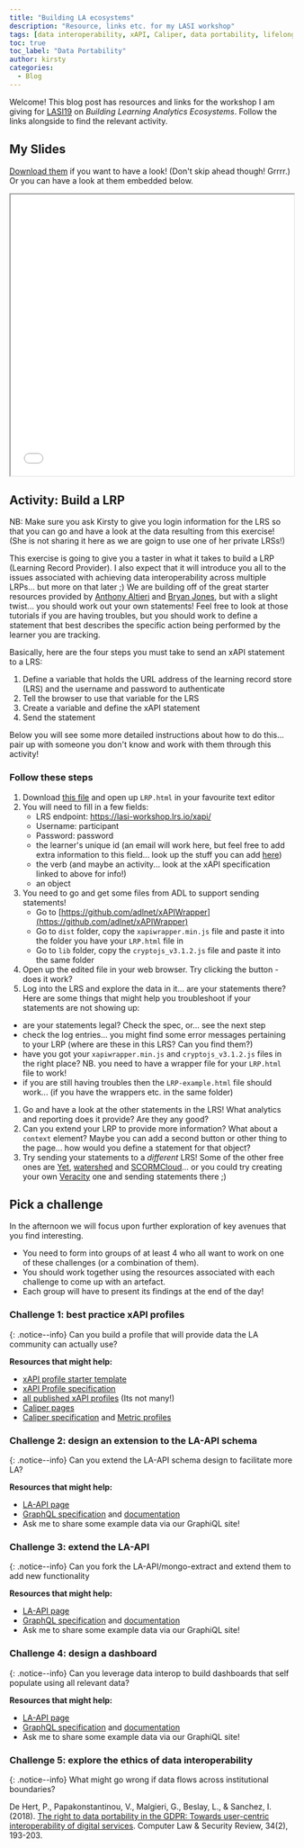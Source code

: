 ```yaml
---
title: "Building LA ecosystems"
description: "Resource, links etc. for my LASI workshop"
tags: [data interoperability, xAPI, Caliper, data portability, lifelong learning]
toc: true
toc_label: "Data Portability"
author: kirsty
categories:
  - Blog
---
```


Welcome! This blog post has resources and links for the workshop I am giving for [LASI19](https://solaresearch.org/events/lasi/lasi19/) on *Building Learning Analytics Ecosystems*. Follow the links alongside to find the relevant activity.

## My Slides

[Download them]({{site.baseurl}}/assets/slides/BuildingLAEcosystems.pptx) if you want to have a look! (Don't skip ahead though! Grrrr.) Or you can have a look  at them embedded below.

<iframe src = "{{site.baseurl}}/assets/slides/BuildingLAEcosystems.pdf" width='100%' height='500' type='application/pdf' allowfullscreen></iframe>

##  Activity: Build a LRP

NB: Make sure you ask Kirsty to give you login information for the LRS so that you can go and have a look at the data resulting from this exercise! (She is not sharing it here as we are goign to use one of her private LRSs!)

This exercise is going to give you a taster in what it takes to build a LRP (Learning Record Provider). I also expect that it will introduce you all to the issues associated with achieving data interoperability across multiple LRPs... but more on that later  ;) We are building off of the great starter resources provided by [Anthony Altieri](https://learningsolutionsmag.com/articles/2322/getting-started-with-xapi-four-lines-of-code) and [Bryan Jones](https://elearningart.com/blog/xapi/), but  with a slight twist... you should work out  your own statements! Feel free to look at those tutorials if you are having troubles, but you should work to define a statement that best describes the specific action being performed by the learner you are tracking.

Basically, here are the four steps you must take to send an xAPI statement to a LRS:

1. Define a variable that holds the URL address of the learning record store (LRS) and the username and password to authenticate
1. Tell the browser to use that variable for the LRS
1. Create a variable and define the xAPI statement
1. Send the statement

Below you will see some more detailed instructions about how to do this... pair up with someone you don't know and work with them through this activity!

### Follow these steps

1. Download [this file]({{site.baseurl}}/assets/LRPexercise.zip) and open up `LRP.html` in your favourite text editor
1. You will need to fill in a few fields:   
    - LRS endpoint: https://lasi-workshop.lrs.io/xapi/
    - Username: participant
    - Password: password
    - the learner's unique id (an email will work here, but feel free to add extra information to this field... look up the stuff you can add [here](https://github.com/adlnet/xAPI-Spec/blob/master/xAPI-Data.md#actor))
    - the verb (and maybe an activity... look at the xAPI specification linked to above for info!)
    - an object
1. You need to go and get some files from ADL to support sending statements!  
    - Go to [https://github.com/adlnet/xAPIWrapper](https://github.com/adlnet/xAPIWrapper)
    - Go to `dist` folder, copy the `xapiwrapper.min.js` file and paste it into the folder you have your `LRP.html` file in
    - Go to `lib` folder, copy the `cryptojs_v3.1.2.js` file and paste it into the same folder
1. Open up the edited file in your web browser. Try clicking the button - does it work?
1. Log into the LRS and explore the data in it... are your statements there? Here are some things that might help  you troubleshoot if your statements are not showing up:  
  - are your statements legal? Check the spec, or... see the next step
  - check the log entries... you might find some error messages pertaining to your LRP (where are these in this LRS? Can you find them?)
  - have you got your `xapiwrapper.min.js` and `cryptojs_v3.1.2.js` files in the right place? NB. you need to have a wrapper file for your `LRP.html` file to work!
  - if you are still having troubles then the `LRP-example.html` file should work... (if you have the wrappers etc. in the same folder)
1. Go and have a look at the other statements in the LRS! What analytics and reporting does it provide? Are they any good?
1. Can you extend your LRP to provide more information? What about a `context` element? Maybe you can add a second button or other thing to the page... how would you define a statement for that object?
1. Try  sending your statements to a *different* LRS! Some of the other free ones are [Yet](https://www.yetanalytics.com/free-sandbox-account), [watershed](https://www.watershedlrs.com/product/pricing/essentials-learning-record-store  
) and [SCORMCloud](https://rusticisoftware.com/products/scorm-cloud/)... or you could try creating your own [Veracity](https://lrs.io/) one and sending statements there ;)


## Pick a challenge

In the afternoon we will focus upon further exploration of key avenues that you find interesting.

- You need to form into groups of at least 4 who all want to work on one of these challenges (or a combination of them).
- You should work together using the resources associated with each challenge to come up with an artefact.
- Each group will have to present its findings at the end of the day!

### Challenge 1: best practice xAPI profiles

{: .notice--info}
Can you build a profile that will provide data the LA community can actually use?

**Resources that might help:**
- [xAPI profile starter template](https://www.imsglobal.org/sites/default/files/caliper/v1p1/caliper-spec-v1p1/caliper-spec-v1p1.html)
- [xAPI Profile specification](https://github.com/adlnet/xapi-profiles)
- [all published xAPI profiles](http://xapi.vocab.pub/) (Its not many!)
- [Caliper pages](https://www.imsglobal.org/activity/caliper)
- [Caliper specification](https://www.imsglobal.org/sites/default/files/caliper/v1p1/caliper-spec-v1p1/caliper-spec-v1p1.html) and [Metric profiles](https://www.imsglobal.org/caliper-11-metric-profiles)

### Challenge 2: design an extension to the LA-API schema

{: .notice--info}
Can you extend the LA-API schema design to facilitate more LA?

**Resources that might help:**
- [LA-API page]({{site.baseurl}}/tools/LA-API/)
- [GraphQL specification](https://graphql.github.io/graphql-spec/) and [documentation](https://graphql.org/)
- Ask me to share some example data via our GraphiQL site!

### Challenge 3: extend the LA-API

{: .notice--info}
Can you fork the LA-API/mongo-extract and extend them to add new functionality

**Resources that might help:**
- [LA-API page]({{site.baseurl}}/tools/LA-API/)
- [GraphQL specification](https://graphql.github.io/graphql-spec/) and [documentation](https://graphql.org/)
- Ask me to share some example data via our GraphiQL site!

### Challenge 4: design a dashboard

{: .notice--info}
Can you leverage data interop to build dashboards that self populate using all relevant data?

**Resources that might help:**
- [LA-API page]({{site.baseurl}}/tools/LA-API/)
- [GraphQL specification](https://graphql.github.io/graphql-spec/) and [documentation](https://graphql.org/)
- Ask me to share some example data via our GraphiQL site!

### Challenge 5: explore the ethics of data interoperability

{: .notice--info}
What might go wrong if data flows across institutional boundaries?

De Hert, P., Papakonstantinou, V., Malgieri, G., Beslay, L., & Sanchez, I. (2018). [The right to data portability in the GDPR: Towards user-centric interoperability of digital services](https://www.sciencedirect.com/science/article/pii/S0267364917303333). Computer Law & Security Review, 34(2), 193-203.
